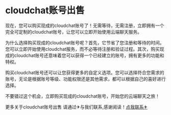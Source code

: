 # cloudchat账号出售

现在，您可以购买现成的cloudchat账号了！无需等待，无需注册，立即拥有一个完全可定制的cloudchat账号，让您可以立即开始使用云端聊天服务。

为什么选择购买现成的cloudchat账号呢？首先，它节省了您注册和等待的时间。您可以立即开始使用cloudchat服务，而不必等待注册和验证过程。其次，购买现成的cloudchat账号还意味着您可以获得一个已经建立的账号，拥有更多的功能和特权。

购买cloudchat账号还可以让您获得更多的自定义选项。您可以选择符合您需求的账号，无论是根据账号等级、功能权限还是其他需求，都可以根据自己的喜好进行选择。

不要错过这个机会，立即购买现成的cloudchat账号，开始您的云端聊天之旅！

更多关于cloudchat账号出售 请通过✈与我们联系,感谢阅读！[点我联系✈](https://www.G208.com)